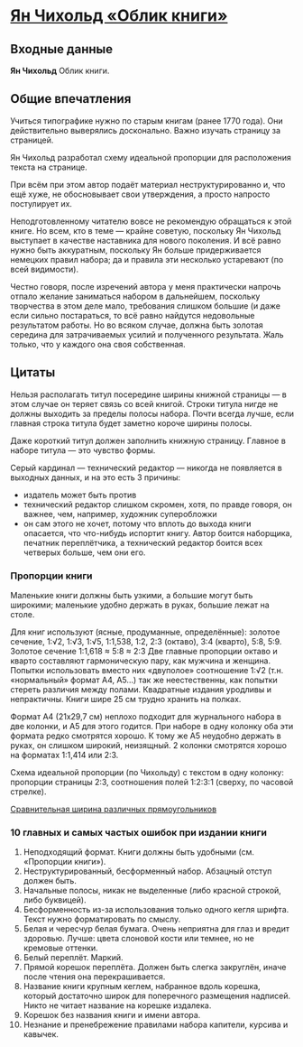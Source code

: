 # [Ян Чихольд «Облик книги»](http://vk.com/@ip.biblioworm-yan-chihold-oblik-knigi)

## Входные данные

**Ян Чихольд** Облик книги.
<!-- — М.: Издательство Студии Артемия Лебедева, 2006. — 256 с. -->


## Общие впечатления

Учиться типографике нужно по старым книгам (ранее 1770 года). Они действительно выверялись досконально. Важно изучать страницу за страницей.

Ян Чихольд разработал схему идеальной пропорции для расположения текста на странице.

При всём при этом автор подаёт материал неструктурированно и, что ещё хуже,  не обосновывает свои утверждения, а просто напросто постулирует их.

Неподготовленному читателю вовсе не рекомендую обращаться к этой книге. Но всем, кто в теме — крайне советую, поскольку Ян Чихольд выступает в качестве наставника для нового поколения. И всё равно нужно быть аккуратным, поскольку Ян больше придерживается немецких правил набора; да и правила эти несколько устаревают (по всей видимости).

Честно говоря, после изречений автора у меня практически напрочь отпало желание заниматься набором в дальнейшем, поскольку творчества в этом деле мало, требования слишком большие (и даже если сильно постараться, то всё равно найдутся недовольные результатом работы. Но во всяком случае, должна быть золотая середина для затрачиваемых усилий и полученного результата. Жаль только, что у каждого она своя собственная.


## Цитаты

Нельзя располагать титул посередине ширины книжной страницы — в этом случае он теряет связь со всей книгой. Строки титула нигде не должны выходить за пределы полосы набора. Почти всегда лучше, если главная строка титула будет заметно короче ширины полосы.

Даже короткий титул должен заполнить книжную страницу.
Главное в наборе титула — это чувство формы.

Серый кардинал — технический редактор — никогда не появляется в выходных данных, и на это есть 3 причины:

- издатель может быть против
- технический редактор слишком скромен, хотя, по правде говоря, он важнее, чем, например, художник суперобложки
- он сам этого не хочет, потому что вплоть до выхода книги опасается, что что-нибудь испортит книгу.
Автор боится наборщика, печатник переплётчика, а технический редактор боится всех четверых больше, чем они его.

### Пропорции книги

Маленькие книги должны быть узкими, а большие могут быть широкими; маленькие удобно держать в руках, большие лежат на столе.

Для книг используют (ясные, продуманные, определённые): золотое сечение, 1:√2, 1:√3, 1:√5, 1:1,538, 1:2, 2:3 (октаво), 3:4 (кварто), 5:8, 5:9.
Золотое сечение 1:1,618 ≈ 5:8 ≈ 2:3
Две главные пропорции октаво и кварто составляют гармоническую пару, как мужчина и женщина. Попытки использовать вместо них «двуполое» соотношение 1:√2 (т.н. «нормальный» формат А4, А5…) так же неестественны, как попытки стереть различия между полами.
Квадратные издания уродливы и непрактичны.
Книги шире 25 см трудно хранить на полках.

Формат А4 (21х29,7 см) неплохо подходит для журнального набора в две колонки, и А5 для этого годится. При наборе в одну колонку оба эти формата редко смотрятся хорошо. К тому же А5 неудобно держать в руках, он слишком широкий, неизящный.
2 колонки смотрятся хорошо на форматах 1:1,414 или 2:3.

Схема идеальной пропорции (по Чихольду) с текстом в одну колонку: пропорции страницы 2:3, соотношения полей 1:2:3:1 (сверху, по часовой стрелке).

[Сравнительная ширина различных прямоугольников](https://pp.userapi.com/c845018/v845018052/75f28/bxRW2-X7IFE.jpg)

### 10 главных и самых частых ошибок при издании книги
1. Неподходящий формат. Книги должны быть удобными (см. «Пропорции книги»).
2. Неструктурированный, бесформенный набор. Абзацный отступ должен быть.
3. Начальные полосы, никак не выделенные (либо красной строкой, либо буквицей).
4. Бесформенность из-за использования только одного кегля шрифта. Текст нужно форматировать по смыслу.
5. Белая и чересчур белая бумага. Очень неприятна для глаз и вредит здоровью. Лучше: цвета слоновой кости или темнее, но не кремовые оттенки.
6. Белый переплёт. Маркий.
7. Прямой корешок переплёта. Должен быть слегка закруглён, иначе после чтения она перекрашивается.
8. Название книги крупным кеглем, набранное вдоль корешка, который достаточно широк для поперечного размещения надписей. Никто не читает название на корешке издалека.
9. Корешок без названия книги и имени автора.
10. Незнание и пренебрежение правилами набора капители, курсива и кавычек.
